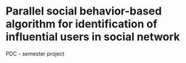 # Parallel social behavior-based algorithm for identification of influential users in social network
 PDC - semester project
